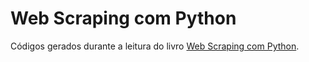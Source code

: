 # Web Scraping com Python

Códigos gerados durante a leitura do livro [Web Scraping com Python](https://books.google.com.br/books?id=x3tWCgAAQBAJ&lpg=PP1&dq=isbn%3A8575224476&hl=pt-BR&pg=PP1#v=onepage&q&f=false).